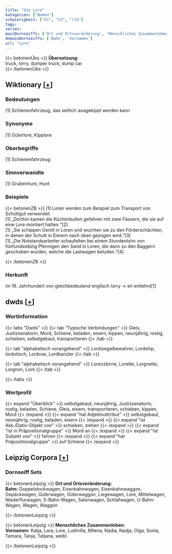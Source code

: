 ```yaml
---
title: "die Lore"
kategorien: ["Nomen"]
schwierigkeit: ["k1", "h3", "r15"]
tags:
series:
mainDornseiffs: ['Ort und Ortsveränderung', 'Menschliches Zusammenleben']
domainDornseiffs: ['Bahn', 'Vornamen']
url: "Lore"
---
```


{{< betonenÜbs >}}
**Übersetzung:**  
truck, lorry, dumper truck, dump car  
{{< /betonenÜbs >}}

## Wiktionary [[+](https://de.wiktionary.org/wiki/Lore)]

### Bedeutungen
[1] Schienenfahrzeug, das seitlich ausgekippt werden kann  

### Synonyme
[1] Güterlore, Kipplore  

### Oberbegriffe
[1] Schienenfahrzeug  

### Sinnverwandte
[1] Grubenhunt, Hunt  

### Beispiele
{{< betonenZB >}}
[1] Loren werden zum Beispiel zum Transport von Schüttgut verwendet.  
[1] „Dorthin kamen die Küchenbullen gefahren mit zwei Fässern, die sie auf eine Lore montiert hatten.“[2]  
[1] „Sie schippen Geröll in Loren und wuchten sie zu den Förderschächten, in denen der Schutt in Eimern nach oben gezogen wird.“[3]  
[1] „Die Notstandsarbeiter schaufelten bei einem Stundenlohn von fünfundsiebzig Pfennigen den Sand in Loren, die dann zu den Baggern geschoben wurden, welche die Lastwagen beluden.“[4]  

{{< /betonenZB >}}
### Herkunft
im 19. Jahrhundert von gleichbedeutend englisch lorry → en entlehnt[1]  



## dwds [[+](https://www.dwds.de/wb/Lore)]

### Wortinformation
{{< tabs "Dwds" >}}
{{< tab "Typische Verbindungen" >}}
Gleis, Justizsenatorin, Mord, Schiene, beladen, eisern, kippen, neunjährig, rostig, schieben, selbstgebaut, transportieren
{{< /tab >}}

{{< tab "alphabetisch vorangehend" >}}
Lordsiegelbewahrer, Lordship, lordotisch, Lordose, Lordkanzler
{{< /tab >}}

{{< tab "alphabetisch vorangehend" >}}
Lorenzbirne, Lorette, Lorgnette, Lorgnon, Lork
{{< /tab >}}

{{< /tabs >}}

### Wortprofil
{{< expand "Überblick" >}} selbstgebaut, neunjährig, Justizsenatorin, rostig, beladen, Schiene, Gleis, eisern, transportieren, schieben, kippen, Mord {{< /expand >}}
{{< expand "hat Adjektivattribut" >}} selbstgebaut, neunjährig, rostig, beladen, eisern {{< /expand >}}
{{< expand "ist Akk./Dativ-Objekt von" >}} schieben, ziehen {{< /expand >}}
{{< expand "ist in Präpositionalgruppe" >}} Mord an {{< /expand >}}
{{< expand "ist Subjekt von" >}} fahren {{< /expand >}}
{{< expand "hat Präpositionalgruppe" >}} auf Schiene {{< /expand >}}

## Leipzig Corpora [[+](https://corpora.uni-leipzig.de/en/res?word=Lore&corpusId=deu_newscrawl-public_2018)]

### Dornseiff Sets
{{< betonenLeipzig >}}
**Ort und Ortsveränderung:**  
**Bahn:** Doppelstockwagen, Eisenbahnwagen, Eisenbahnwaggon, Gepäckwagen, Güterwagen, Güterwaggon, Liegewagen, Lore, Mittelwagen, Niederflurwagen, S-Bahn-Wagen, Salonwagen, Schlafwagen, U-Bahn-Wagen, Wagen, Waggon  

{{< /betonenLeipzig >}}


{{< betonenLeipzig >}}
**Menschliches Zusammenleben:**  
**Vornamen:** Katja, Lara, Lore, Ludmilla, Milena, Nadia, Nadja, Olga, Sonia, Tamara, Tanja, Tatjana, weibl.  

{{< /betonenLeipzig >}}
